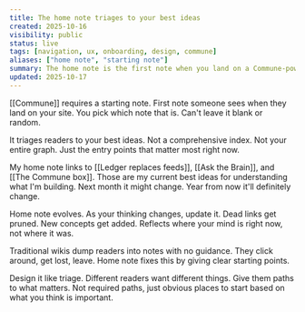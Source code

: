 ```yaml
---
title: The home note triages to your best ideas
created: 2025-10-16
visibility: public
status: live
tags: [navigation, ux, onboarding, design, commune]
aliases: ["home note", "starting note"]
summary: The home note is the first note when you land on a Commune-powered site. Everyone needs to design their starting note. It triages readers to your best ideas.
updated: 2025-10-17
---
```


[[Commune]] requires a starting note. First note someone sees when they land on your site. You pick which note that is. Can't leave it blank or random.

It triages readers to your best ideas. Not a comprehensive index. Not your entire graph. Just the entry points that matter most right now.

My home note links to [[Ledger replaces feeds]], [[Ask the Brain]], and [[The Commune box]]. Those are my current best ideas for understanding what I'm building. Next month it might change. Year from now it'll definitely change.

Home note evolves. As your thinking changes, update it. Dead links get pruned. New concepts get added. Reflects where your mind is right now, not where it was.

Traditional wikis dump readers into notes with no guidance. They click around, get lost, leave. Home note fixes this by giving clear starting points.

Design it like triage. Different readers want different things. Give them paths to what matters. Not required paths, just obvious places to start based on what you think is important.

